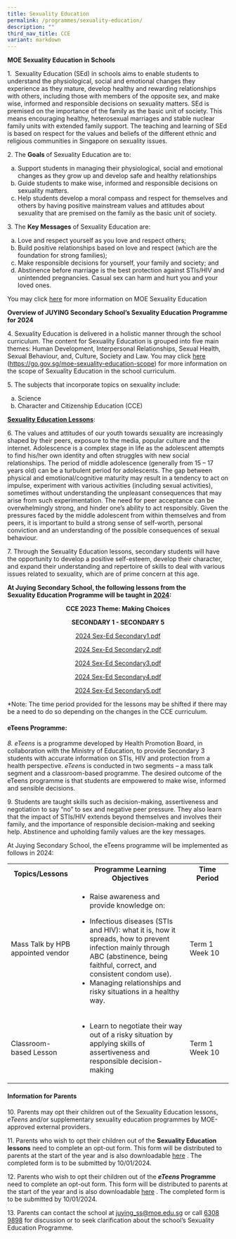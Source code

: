 ```yaml
---
title: Sexuality Education
permalink: /programmes/sexuality-education/
description: ""
third_nav_title: CCE
variant: markdown
---
```

<p><strong>MOE&nbsp;Sexuality Education in Schools</strong></p>
<p>         

1.&nbsp; Sexuality Education (SEd) in schools aims to enable students to understand the physiological, social and emotional changes they experience as they mature, develop healthy and rewarding relationships with others, including those with members of the opposite sex, and make wise, informed and responsible decisions on sexuality matters. SEd is premised on the importance of the family as the basic unit of society. This means encouraging healthy, heterosexual marriages and stable nuclear family units with extended family support. The teaching and learning of SEd is based on respect for the values and beliefs of the different ethnic and religious communities in Singapore on sexuality issues.</p>
<p>2. The <strong>Goals&nbsp;</strong>of Sexuality Education are to:</p>
<ol style="list-style-type: lower-alpha;">
<li>          Support students in managing their physiological, social and emotional changes as they grow up and develop safe and healthy relationships</li>
<li>          Guide students to make wise, informed and responsible decisions on sexuality matters.</li>
<li>          Help students develop a moral compass and respect for themselves and others by having positive mainstream values and attitudes about sexuality that are premised on the family as the basic unit of society.</li>
</ol>
<p>3. The <strong>Key Messages</strong>&nbsp;of Sexuality Education are:</p>
<ol style="list-style-type: lower-alpha;">
<li>Love and respect yourself as you love and respect others;</li>
<li>Build positive relationships based on love and respect (which are the foundation for strong families);</li>
<li>Make responsible decisions for yourself, your family and society; and</li>
<li>Abstinence before marriage is the best protection against STIs/HIV and unintended pregnancies. Casual sex can harm and hurt you and your loved ones.</li>
</ol>
<p>You may&nbsp;click&nbsp;<a rel="noopener" href="https://www.moe.gov.sg/education-in-sg/our-programmes/sexuality-education">here</a>&nbsp;for more information on MOE Sexuality Education</p>
<p><strong>Overview of&nbsp;JUYING Secondary&nbsp;School’s&nbsp;Sexuality Education Programme for 2024</strong></p>
<p>4. Sexuality Education is delivered in a holistic manner through the school curriculum. The content for Sexuality Education is grouped into five main themes: Human Development, Interpersonal Relationships, Sexual Health, Sexual Behaviour, and, Culture, Society and Law. You may click <a href="https://go.gov.sg/moe-sexuality-education-scope">here</a> (<a href="https://go.gov.sg/moe-sexuality-education-scope">https://go.gov.sg/moe-sexuality-education-scope</a>) for more information on the scope of Sexuality Education in the school curriculum.</p>
<p>5. The subjects that incorporate topics on sexuality include:</p>
<ol style="list-style-type: lower-alpha;">
<li>Science</li>
<li>Character and Citizenship Education (CCE)</li>
</ol>
<p><strong><u>Sexuality Education Lessons</u></strong>:</p>
<p>6. The values and attitudes of our youth towards sexuality are increasingly shaped by their peers, exposure to the media, popular culture and the internet. Adolescence is a complex stage in life as the adolescent attempts to find his/her own identity and often struggles with new social relationships. The period of middle adolescence (generally from 15 – 17 years old) can be a turbulent period for adolescents. The gap between physical and emotional/cognitive maturity may result in a tendency to act on impulse, experiment with various activities (including sexual activities), sometimes without understanding the unpleasant consequences that may arise from such experimentation. The need for peer acceptance can be overwhelmingly strong, and hinder one’s ability to act responsibly. Given the pressures faced by the middle adolescent from within themselves and from peers, it is important to build a strong sense of self-worth, personal conviction and an understanding of the possible consequences of sexual behaviour.</p>
<p>7. Through the Sexuality Education lessons, secondary students will have the opportunity to develop a positive self-esteem, develop their character, and expand their understanding and repertoire of skills to deal with various issues related to sexuality, which are of prime concern at this age.</p>
<p><strong>At Juying Secondary School, the following lessons from the<br>Sexuality Education Programme will be taught in&nbsp;<u>2024</u>:</strong></p>
<p style="text-align: center;"><strong>CCE 2023 Theme: Making Choices</strong></p>
<p style="text-align: center;"><strong>SECONDARY 1 - SECONDARY 5</strong></p>
<p><a href="https://drive.google.com/file/d/1qgMVwTS-GnsdtdzJHoRixTyFhnTZkLi9/view?usp=sharing"></a></p><p style="text-align: center;"><a href="https://drive.google.com/file/d/1qgMVwTS-GnsdtdzJHoRixTyFhnTZkLi9/view?usp=sharing">2024 Sex-Ed Secondary1.pdf</a></p>
<p><a href="https://drive.google.com/file/d/1yhDoV8jl48IjIt0ru_qch_h5eaBAOtbL/view?usp=sharing"></a></p><p style="text-align: center;"><a href="https://drive.google.com/file/d/1yhDoV8jl48IjIt0ru_qch_h5eaBAOtbL/view?usp=sharing">2024 Sex-Ed Secondary2.pdf</a></p>
<p><a href="https://drive.google.com/file/d/1B94bih65x2vs9aKPr5dUxiIR9i0grbaD/view?usp=sharing"></a></p><p style="text-align: center;"><a href="https://drive.google.com/file/d/1B94bih65x2vs9aKPr5dUxiIR9i0grbaD/view?usp=sharing">2024 Sex-Ed Secondary3.pdf</a></p>
<p><a href="https://drive.google.com/file/d/1wa5548a9-Qx6yxumIzZpCD04Q58muf4V/view?usp=sharing"></a></p><p style="text-align: center;"><a href="https://drive.google.com/file/d/1wa5548a9-Qx6yxumIzZpCD04Q58muf4V/view?usp=sharing">2024 Sex-Ed Secondary4.pdf</a></p>
<p><a href="https://drive.google.com/file/d/1vDqPrwdyClhRlif9WL6kT-tw9DjIKruj/view?usp=sharing"></a></p><p style="text-align: center;"><a href="https://drive.google.com/file/d/1vDqPrwdyClhRlif9WL6kT-tw9DjIKruj/view?usp=sharing">2024 Sex-Ed Secondary5.pdf</a></p>
<p>*Note: The time period provided for the lessons may be shifted if there may be a need to do so depending on the changes in the CCE curriculum.</p>
<h4><strong>eTeens&nbsp;Programme:</strong></h4>
<p><em>8. eTeens</em>&nbsp;is a programme developed by Health Promotion Board, in collaboration with the Ministry of Education, to provide Secondary 3 students with accurate information on STIs, HIV and protection from a health perspective.&nbsp;<em>eTeens</em>&nbsp;is conducted in two segments – a mass talk segment and a classroom-based programme. The          
 desired outcome of the eTeens programme is that students are empowered to make wise, informed and sensible decisions.</p>
<p>9. Students are taught skills such as decision-making, assertiveness and negotiation to say “no” to sex and negative peer pressure. They also learn that the impact of STIs/HIV extends beyond themselves and involves their family,          and the importance of responsible decision-making and seeking help. Abstinence and upholding family values are the key messages.</p>
<p>At Juying Secondary School, the eTeens programme will be implemented as follows in 2024:</p>
<table><colgroup><col width="168"><col width="387"><col width="133"></colgroup>
<tbody>
<tr>
<td style="text-align: center;"><strong>Topics/Lessons</strong></td>
<td style="text-align: center;"><strong>Programme Learning Objectives</strong></td>
<td style="text-align: center;"><strong>Time Period</strong></td>
</tr>
<tr>
<td>Mass Talk by HPB appointed vendor</td>
<td>
<ul>
<li aria-level="1" dir="ltr">  

 Raise awareness and provide knowledge on:</li>
<li aria-level="1" dir="ltr">  Infectious diseases (STIs and HIV): what it is, how it spreads, how to prevent infection mainly through ABC (abstinence, being faithful, correct, and consistent condom use).</li>
<li aria-level="1" dir="ltr">          Managing relationships and risky situations in a healthy way.</li>

</ul>
</td>
<td>Term 1 Week 10</td>
</tr>
<tr>
<td>Classroom-based Lesson</td>
<td>
<ul>
<li aria-level="1" dir="ltr">Learn to negotiate their way out of a risky situation by applying skills of assertiveness and responsible decision-making</li>
</ul>
</td>
<td>Term 1 Week 10</td>
</tr>
</tbody>
</table>
<h4><strong>Information for Parents</strong></h4>
<p>10. Parents may opt their children out of the Sexuality Education lessons, <em>eTeens</em> and/or supplementary sexuality education programmes by MOE-approved external providers.</p>
<p>11. Parents who wish to opt their children out of the <strong>Sexuality Education lessons</strong> need to complete an opt-out form. This form will be distributed to parents at the start of the year and is also downloadable <a href="https://drive.google.com/file/d/1OrFh1hzFd79Af0201QuQ7TdleHamdg_X/view?usp=sharing">here</a> . The completed form is to be submitted by 10/01/2024.</p>
<p>12. Parents who wish to opt their children out of the <strong><em>eTeens </em>P</strong><strong>rogramme</strong> need to complete an opt-out form. This form will be distributed to parents at the start of the year and is also downloadable <a href="https://drive.google.com/file/d/1yocs1qle0f_S_egrGfVCxCc-NrMUnAAV/view?usp=sharing">here</a> . The completed form is to be submitted by 10/01/2024.</p>
<p>13. Parents can contact the school at <a href="mailto:juying_ss@moe.edu.sg">juying_ss@moe.edu.sg</a> or call <u>6308 9898</u> for discussion or to seek clarification about the school’s Sexuality Education Programme.</p>